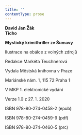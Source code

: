 ```yaml
---
title: ''
contentType: prose
---
```


<section>

**David Jan Žák  
Ticho**

**Mystický krimithriller ze Šumavy**

</section>

<section>

Ilustrace na obálce z volných zdrojů

Redakce Markéta Teuchnerová

</section>

<section>

Vydala Městská knihovna v Praze

Mariánské nám. 1, 115 72 Praha 1

</section>

<section>

V MKP 1. elektronické vydání

Verze 1.0 z 27. 1. 2020

</section>

<section>

ISBN 978-80-274-0458-2 (epub)

ISBN 978-80-274-0459-9 (pdf)

ISBN 978-80-274-0460-5 (prc)

</section>
